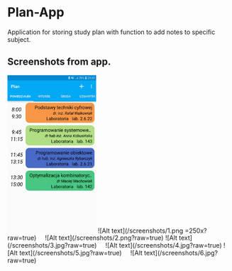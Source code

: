 # Plan-App
Application for storing study plan with function to add notes to specific subject.


## Screenshots from app.  
<img src="/screenshots/1.png" width="200">
![Alt text](/screenshots/1.png =250x?raw=true) &nbsp; &nbsp; ![Alt text](/screenshots/2.png?raw=true)  
![Alt text](/screenshots/3.jpg?raw=true) &nbsp; &nbsp; ![Alt text](/screenshots/4.jpg?raw=true)
![Alt text](/screenshots/5.jpg?raw=true) &nbsp; &nbsp; ![Alt text](/screenshots/6.jpg?raw=true)  

